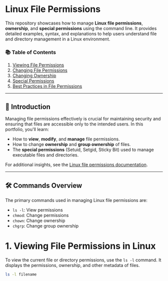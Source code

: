 # Linux File Permissions 

This repository showcases how to manage **Linux file permissions**, **ownership**, and **special permissions** using the command line. It provides detailed examples, syntax, and explanations to help users understand file and directory management in a Linux environment.

### 📚 Table of Contents
1. [Viewing File Permissions](01-view-permissions.md)
2. [Changing File Permissions](02-change-permissions.md)
3. [Changing Ownership](03-change-ownership.md)
4. [Special Permissions](04-special-permissions.md)
5. [Best Practices in File Permissions](05-best-practices.md)

---

## 🚀 Introduction

Managing file permissions effectively is crucial for maintaining security and ensuring that files are accessible only to the intended users. In this portfolio, you'll learn:

- How to **view**, **modify**, and **manage** file permissions.
- How to change **ownership** and **group ownership** of files.
- The **special permissions** (Setuid, Setgid, Sticky Bit) used to manage executable files and directories.

For additional insights, see the [Linux file permissions documentation](https://man7.org/linux/man-pages/man1/chmod.1.html).

---

## 🛠️ Commands Overview

The primary commands used in managing Linux file permissions are:
- `ls -l`: View permissions
- `chmod`: Change permissions
- `chown`: Change ownership
- `chgrp`: Change group ownership
# 1. Viewing File Permissions in Linux

To view the current file or directory permissions, use the `ls -l` command. It displays the permissions, ownership, and other metadata of files.

```bash
ls -l filename

